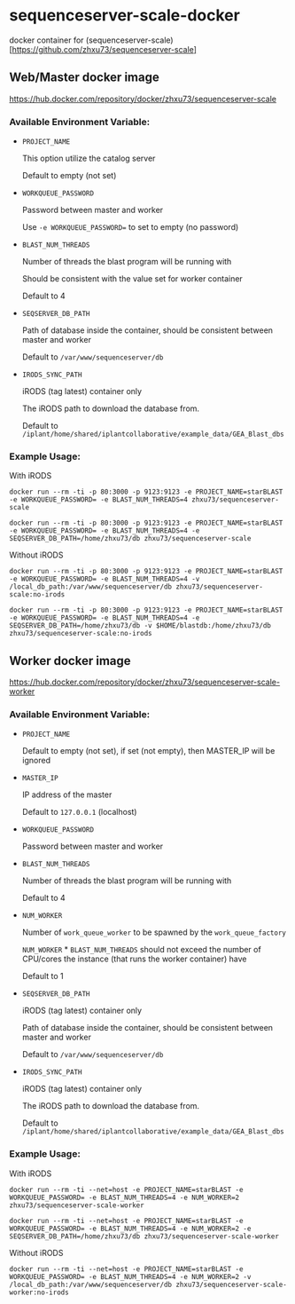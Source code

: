 # sequenceserver-scale-docker
docker container for (sequenceserver-scale)[https://github.com/zhxu73/sequenceserver-scale]

## Web/Master docker image
https://hub.docker.com/repository/docker/zhxu73/sequenceserver-scale

### Available Environment Variable:

* `PROJECT_NAME`

    This option utilize the catalog server

    Default to empty (not set)

* `WORKQUEUE_PASSWORD`

    Password between master and worker

    Use `-e WORKQUEUE_PASSWORD=` to set to empty (no password)

* `BLAST_NUM_THREADS`

    Number of threads the blast program will be running with

    Should be consistent with the value set for worker container

    Default to 4

* `SEQSERVER_DB_PATH`

    Path of database inside the container, should be consistent between master and worker

    Default to `/var/www/sequenceserver/db`

* `IRODS_SYNC_PATH`

    iRODS (tag latest) container only

    The iRODS path to download the database from.

    Default to `/iplant/home/shared/iplantcollaborative/example_data/GEA_Blast_dbs`

### Example Usage:
With iRODS
```
docker run --rm -ti -p 80:3000 -p 9123:9123 -e PROJECT_NAME=starBLAST -e WORKQUEUE_PASSWORD= -e BLAST_NUM_THREADS=4 zhxu73/sequenceserver-scale
```
```
docker run --rm -ti -p 80:3000 -p 9123:9123 -e PROJECT_NAME=starBLAST -e WORKQUEUE_PASSWORD= -e BLAST_NUM_THREADS=4 -e SEQSERVER_DB_PATH=/home/zhxu73/db zhxu73/sequenceserver-scale
```

Without iRODS
```
docker run --rm -ti -p 80:3000 -p 9123:9123 -e PROJECT_NAME=starBLAST -e WORKQUEUE_PASSWORD= -e BLAST_NUM_THREADS=4 -v /local_db_path:/var/www/sequenceserver/db zhxu73/sequenceserver-scale:no-irods
```
```
docker run --rm -ti -p 80:3000 -p 9123:9123 -e PROJECT_NAME=starBLAST -e WORKQUEUE_PASSWORD= -e BLAST_NUM_THREADS=4 -e SEQSERVER_DB_PATH=/home/zhxu73/db -v $HOME/blastdb:/home/zhxu73/db zhxu73/sequenceserver-scale:no-irods
```

## Worker docker image
https://hub.docker.com/repository/docker/zhxu73/sequenceserver-scale-worker


### Available Environment Variable:

* `PROJECT_NAME`

    Default to empty (not set), if set (not empty), then MASTER_IP will be ignored

* `MASTER_IP`

    IP address of the master

    Default to `127.0.0.1` (localhost)

* `WORKQUEUE_PASSWORD`

    Password between master and worker

* `BLAST_NUM_THREADS`

    Number of threads the blast program will be running with

    Default to 4

* `NUM_WORKER`

    Number of `work_queue_worker` to be spawned by the `work_queue_factory`

    `NUM_WORKER` * `BLAST_NUM_THREADS` should not exceed the number of CPU/cores the instance (that runs the worker container) have

    Default to 1

* `SEQSERVER_DB_PATH`

    iRODS (tag latest) container only

    Path of database inside the container, should be consistent between master and worker

    Default to `/var/www/sequenceserver/db`

* `IRODS_SYNC_PATH`

    iRODS (tag latest) container only

    The iRODS path to download the database from.

    Default to `/iplant/home/shared/iplantcollaborative/example_data/GEA_Blast_dbs`

### Example Usage:
With iRODS
```
docker run --rm -ti --net=host -e PROJECT_NAME=starBLAST -e WORKQUEUE_PASSWORD= -e BLAST_NUM_THREADS=4 -e NUM_WORKER=2 zhxu73/sequenceserver-scale-worker
```
```
docker run --rm -ti --net=host -e PROJECT_NAME=starBLAST -e WORKQUEUE_PASSWORD= -e BLAST_NUM_THREADS=4 -e NUM_WORKER=2 -e SEQSERVER_DB_PATH=/home/zhxu73/db zhxu73/sequenceserver-scale-worker
```

Without iRODS
```
docker run --rm -ti --net=host -e PROJECT_NAME=starBLAST -e WORKQUEUE_PASSWORD= -e BLAST_NUM_THREADS=4 -e NUM_WORKER=2 -v /local_db_path:/var/www/sequenceserver/db zhxu73/sequenceserver-scale-worker:no-irods
```
